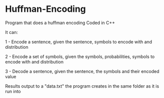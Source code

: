 # Huffman-Encoding
Program that does a huffman encoding
Coded in C++

It can:

1 - Encode a sentence, given the sentence, symbols to encode with and distribution

2 - Encode a set of symbols, given the symbols, probabilities, symbols to encode with and distribution

3 - Decode a sentence, given the sentence, the symbols and their encoded value

Results output to a "data.txt" the program creates in the same folder as it is run into
